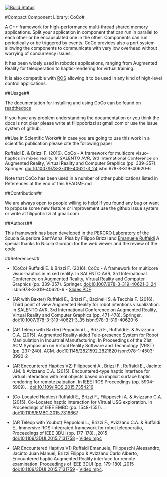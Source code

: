 [![Build Status](https://travis-ci.org/cocomr/coco.svg?branch=master)](https://travis-ci.org/cocomr/coco)

#Compact Component Library: CoCo#

A C++ framework for high-performance multi-thread shared memory applications.
Split your application in component that can run in parallel to each other or be encapsulated one in the other.
Components can run periodically or be triggered by events. 
CoCo provides also a port system allowing the components to communicate with very low overhead without worrying of concurrency issues.

It has been widely used in robotics applications, ranging from Augmented Reality for teleoperation to haptic-rendering for virtual training. 

It is also compatible with [ROS](http://www.ros.org) allowing it to be used in any kind of high-level control applications.

##Usage##

The documentation for installing and using CoCo can be found on [readthedocs](http://coco.readthedocs.io/en/latest/)

If you have any problem understanding the documentation or you think the docs is not clear please write at filippobrizzi at gmail.com
or use the issue system of github.

##Use in Scientific Work##
In case you are going to use this work in a scientific publication please cite the following paper

  Ruffaldi E. & Brizzi F. (2016). CoCo - A framework for multicore visuo-haptics in mixed reality. In SALENTO AVR, 3rd International Conference on Augmented Reality, Virtual Reality and Computer Graphics (pp. 339-357). Springer. [doi:10.1007/978-3-319-40621-3_24](http://dx.doi.org/10.1007/978-3-319-40621-3_24) isbn:978-3-319-40620-6

Note that CoCo has been used in a number of other pubblications listed in References at the end of this README.md

##Contribution##

We are always open to people willing to help! If you found any bug or want to propose some new feature or improvement use the github issue system or write at filippobrizzi at gmail.com


##Authors##

This framework has been developed in the PERCRO Laboratory of the Scuola Superiore Sant'Anna, Pisa by
Filippo Brizzi and [Emanuele Ruffaldi](http://eruffaldi.com)
A special thanks to Nicola Giordani for the web viewer and the review of the code.

##References##

- (CoCo) Ruffaldi E. & Brizzi F. (2016). CoCo - A framework for multicore visuo-haptics in mixed reality. In SALENTO AVR, 3rd International Conference on Augmented Reality, Virtual Reality and Computer Graphics (pp. 339-357). Springer. [doi:10.1007/978-3-319-40621-3_24](http://dx.doi.org/10.1007/978-3-319-40621-3_24) isbn:978-3-319-40620-6 - [Slides PDF](https://dl.dropboxusercontent.com/u/146279/papers/2016_C_RuffaldiAVRCOCO/slides.pdf)


- (AR with Baxter) Ruffaldi E., Brizzi F., Bacinelli S. & Tecchia F. (2016). Third point of view Augmented Reality for robot intentions visualization. In SALENTO AVR, 3rd International Conference on Augmented Reality, Virtual Reality and Computer Graphics (pp. 471-478). Springer. [doi:10.1007/978-3-319-40621-3_35](http://dx.doi.org/10.1007/978-3-319-40621-3_35) isbn:978-3-319-40620-6

- (AR Teleop with Baxter) Peppoloni L., Brizzi F., Ruffaldi E. & Avizzano C.A. (2015). Augmented Reality-aided Tele-presence System for Robot Manipulation in Industrial Manufacturing. In Proceedings of the 21st ACM Symposium on Virtual Reality Software and Technology (VRST) (pp. 237-240). ACM. [doi:10.1145/2821592.2821620](http://dx.doi.org/10.1145/2821592.2821620) isbn:978-1-4503-3990-2

- (AR Encountered Haptics V2) Filippeschi A., Brizzi F., Ruffaldi E., Jacinto J.M. & Avizzano C.A. (2015). Encountered-type haptic interface for virtual interaction with real objects based on implicit surface haptic rendering for remote palpation. In IEEE IROS Proceedings (pp. 5904-5909). . [doi:10.1109/IROS.2015.7354216](http://dx.doi.org/10.1109/IROS.2015.7354216)

- (Co-Located Haptics) Ruffaldi E., Brizzi F., Filippeschi A. & Avizzano C.A. (2015). Co-Located haptic interaction for Virtual USG exploration. In Proceedings of IEEE EMBC (pp. 1548-1551). . [doi:10.1109/EMBC.2015.7318667](http://dx.doi.org/10.1109/EMBC.2015.7318667)

- (AR Teleop with Youbot) Peppoloni L., Brizzi F., Avizzano C.A. & Ruffaldi E., Immersive ROS-integrated framework for robot teleoperatio, Proceedings of IEEE 3DUI (pp. 177-178). ,2015 [doi:10.1109/3DUI.2015.7131758](http://dx.doi.org/10.1109/3DUI.2015.7131758) - [Video mp4](https://dl.dropboxusercontent.com/u/146279/papers/2015_C_3DUI_Peppoloni/video.mp4)

- (AR Encountered Haptivs V1) Ruffaldi Emanuele, Filippeschi Alessandro, Jacinto Juan Manuel, Brizzi Filippo & Avizzano Carlo Alberto, Encountered haptic Augmented Reality interface for remote examination. Proceedings of IEEE 3DUI (pp. 179-180) ,2015 [doi:10.1109/3DUI.2015.7131759](http://dx.doi.org/10.1109/3DUI.2015.7131759) - [Video mp4](https://dl.dropboxusercontent.com/u/146279/papers/2015_C_3DUI_Ruffaldi/video.mp4).
